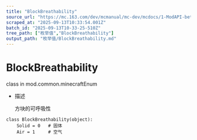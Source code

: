 ```yaml
---
title: "BlockBreathability"
source_url: "https://mc.163.com/dev/mcmanual/mc-dev/mcdocs/1-ModAPI-beta/%E6%9E%9A%E4%B8%BE%E5%80%BC/BlockBreathability.html?catalog=1"
scraped_at: "2025-09-13T10:33:54.001Z"
batch_id: "2025-09-13T10-33-25-510Z"
tree_path: ["枚举值","BlockBreathability"]
output_path: "枚举值/BlockBreathability.md"
---
```


#  BlockBreathability

class in mod.common.minecraftEnum

*   描述
    
    方块的可呼吸性
    

```
class BlockBreathability(object):
	Solid = 0	# 固体
	Air = 1		# 空气


```